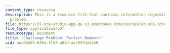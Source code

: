 ```yaml
---
content_type: resource
description: This is a resource file that contains information regarding challenge
  problem.
file: https://ol-ocw-studio-app-qa.s3.amazonaws.com/courses/ec-s01-internet-technology-in-local-and-global-communities-spring-2005-summer-2005/aac0b504648aff57a83daec957da3a58_MITEC_S01S05_perf_numb.pdf
file_type: application/pdf
resourcetype: Document
title: 'Challenge Problem: Perfect Numbers'
uid: aac0b504-648a-ff57-a83d-aec957da3a58
---
```

